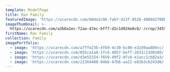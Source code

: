 ```yaml
---
template: ModelPage
title: Ran Family
featuredImage: 'https://ucarecdn.com/60de2c9b-fab7-422f-8526-4088d2f08b52/'
imageThumbnail: >-
  https://ucarecdn.com/a3b6a1ec-72aa-47ec-bff7-d2c1d924e6c8/-/crop/3455x3340/756,0/-/preview/
firstName: Ran Family
collection: Family
imagePortfolio:
  - image: 'https://ucarecdn.com/a7ffe23b-4fb9-4c30-bc80-e32d9aa889cc/'
  - image: 'https://ucarecdn.com/055ca1a8-1fc6-4057-beff-2631c13d0108/'
  - image: 'https://ucarecdn.com/d3e55154-f659-49f2-8fc6-e1acc1cb82a3/'
  - image: 'https://ucarecdn.com/22364400-84bb-47b6-aa21-e83b3c6243d8/'
---
```


